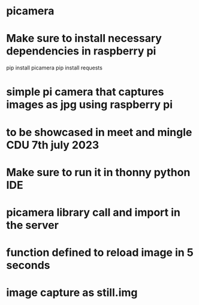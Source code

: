 # picamera
# Make sure to install necessary dependencies in raspberry pi
pip install picamera
pip install requests
# simple pi camera that captures images as jpg using raspberry pi

# to be showcased in meet and mingle CDU 7th july 2023
# Make sure to run it in thonny python IDE

# picamera library call and import in the server
# function defined to reload image in 5 seconds
# image capture as still.img
